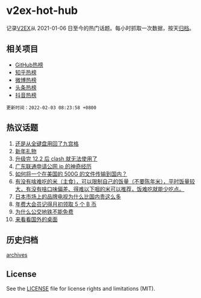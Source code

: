 # v2ex-hot-hub

 记录[V2EX](https://www.v2ex.com/)从 2021-01-06 日至今的热门话题。每小时抓取一次数据，按天[归档](archives)。
 
 ## 相关项目

- [GitHub热榜](https://github.com/lonnyzhang423/github-hot-hub)
- [知乎热榜](https://github.com/lonnyzhang423/zhihu-hot-hub)
- [微博热榜](https://github.com/lonnyzhang423/weibo-hot-hub)
- [头条热榜](https://github.com/lonnyzhang423/toutiao-hot-hub)
- [抖音热榜](https://github.com/lonnyzhang423/douyin-hot-hub)


 `更新时间：2022-02-03 08:23:58 +0800`

## 热议话题

1. [还是从全键盘用回了九宫格](https://www.v2ex.com/t/831638)
1. [新年礼物](https://www.v2ex.com/t/831639)
1. [升级完 12.2 后 clash 就无法使用了](https://www.v2ex.com/t/831648)
1. [广东联通申请公网 ip 的神奇经历](https://www.v2ex.com/t/831649)
1. [如何将一个在美国的 500G 的文件传输到国内？](https://www.v2ex.com/t/831705)
1. [有没有啥难吃的米（主食），可以限制自己的饭量（不要陈年米），平时饭量较大，有没有啥口味偏差、得难以下咽的米可以推荐，饭难吃就能少吃点。](https://www.v2ex.com/t/831695)
1. [日本市场上的品牌电视为什么比国内贵这么多](https://www.v2ex.com/t/831670)
1. [年费大会员记得月初领取 5 个 B 币](https://www.v2ex.com/t/831644)
1. [为什么公交地铁不能免费](https://www.v2ex.com/t/831726)
1. [来看看国外的桌面](https://www.v2ex.com/t/831641)

## 历史归档

[archives](archives)

## License

See the [LICENSE](LICENSE) file for license rights and limitations (MIT).
